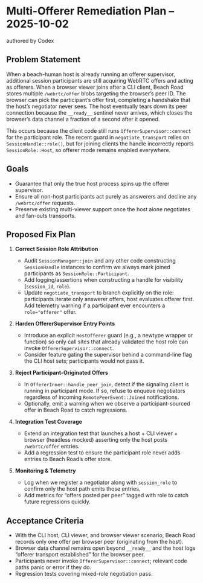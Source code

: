 # Multi-Offerer Remediation Plan – 2025-10-02

authored by Codex

## Problem Statement
When a beach-human host is already running an offerer supervisor, additional session participants are still acquiring WebRTC offers and acting as offerers. When a browser viewer joins after a CLI client, Beach Road stores multiple `/webrtc/offer` blobs targeting the browser’s peer ID. The browser can pick the participant’s offer first, completing a handshake that the host’s negotiator never sees. The host eventually tears down its peer connection because the `__ready__` sentinel never arrives, which closes the browser’s data channel a fraction of a second after it opened.

This occurs because the client code still runs `OffererSupervisor::connect` for the participant role. The recent guard in `negotiate_transport` relies on `SessionHandle::role()`, but for joining clients the handle incorrectly reports `SessionRole::Host`, so offerer mode remains enabled everywhere.

## Goals
- Guarantee that only the true host process spins up the offerer supervisor.
- Ensure all non-host participants act purely as answerers and decline any `/webrtc/offer` requests.
- Preserve existing multi-viewer support once the host alone negotiates and fan-outs transports.

## Proposed Fix Plan

1. **Correct Session Role Attribution**
   - Audit `SessionManager::join` and any other code constructing `SessionHandle` instances to confirm we always mark joined participants as `SessionRole::Participant`.
   - Add logging/assertions when constructing a handle for visibility (`session_id`, `role`).
   - Update `negotiate_transport` to branch explicitly on the role: participants iterate only answerer offers, host evaluates offerer first. Add telemetry warning if a participant ever encounters a `role="offerer"` offer.

2. **Harden OffererSupervisor Entry Points**
   - Introduce an explicit `HostOfferer` guard (e.g., a newtype wrapper or function) so only call sites that already validated the host role can invoke `OffererSupervisor::connect`.
   - Consider feature gating the supervisor behind a command-line flag the CLI host sets; participants would not pass it.

3. **Reject Participant-Originated Offers**
   - In `OffererInner::handle_peer_join`, detect if the signaling client is running in participant mode. If so, refuse to enqueue negotiators regardless of incoming `RemotePeerEvent::Joined` notifications.
   - Optionally, emit a warning when we observe a participant-sourced offer in Beach Road to catch regressions.

4. **Integration Test Coverage**
   - Extend an integration test that launches a host + CLI viewer + browser (headless mocked) asserting only the host posts `/webrtc/offer` entries.
   - Add a regression test to ensure the participant role never adds entries to Beach Road’s offer store.

5. **Monitoring & Telemetry**
   - Log when we register a negotiator along with `session_role` to confirm only the host path emits those entries.
   - Add metrics for “offers posted per peer” tagged with role to catch future regressions quickly.

## Acceptance Criteria
- With the CLI host, CLI viewer, and browser viewer scenario, Beach Road records only one offer per browser peer (originating from the host).
- Browser data channel remains open beyond `__ready__` and the host logs “offerer transport established” for the browser peer.
- Participants never invoke `OffererSupervisor::connect`; relevant code paths panic or error if they do.
- Regression tests covering mixed-role negotiation pass.

